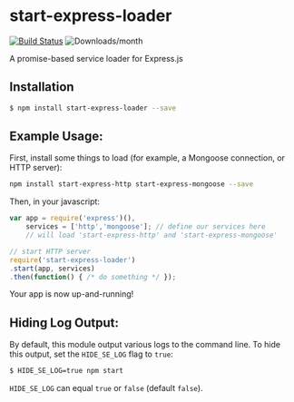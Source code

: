 # start-express-loader
[![Build Status](https://travis-ci.org/jpstevens/start-express-loader.svg?branch=master)](https://travis-ci.org/jpstevens/start-express-loader)
![Downloads/month](http://img.shields.io/npm/dm/start-express-loader.svg)

A promise-based service loader for Express.js

## Installation

```bash
$ npm install start-express-loader --save
```

## Example Usage:

First, install some things to load (for example, a Mongoose connection, or HTTP server):

```bash
npm install start-express-http start-express-mongoose --save
```

Then, in your javascript:

```javascript
var app = require('express')(),
    services = ['http','mongoose']; // define our services here
    // will load 'start-express-http' and 'start-express-mongoose'

// start HTTP server
require('start-express-loader')
.start(app, services)
.then(function() { /* do something */ });
```

Your app is now up-and-running!

## Hiding Log Output:

By default, this module output various logs to the command line. To hide this output, set the `HIDE_SE_LOG` flag to `true`:

```bash
$ HIDE_SE_LOG=true npm start
```

`HIDE_SE_LOG` can equal `true` or `false` (default `false`).
